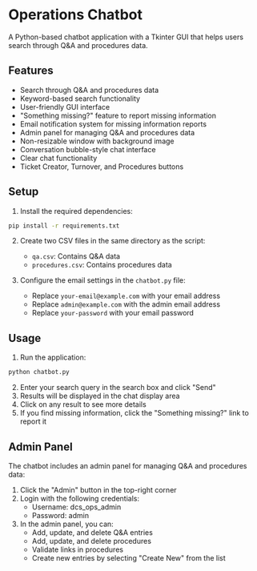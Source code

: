 # Operations Chatbot

A Python-based chatbot application with a Tkinter GUI that helps users search through Q&A and procedures data.

## Features

- Search through Q&A and procedures data
- Keyword-based search functionality
- User-friendly GUI interface
- "Something missing?" feature to report missing information
- Email notification system for missing information reports
- Admin panel for managing Q&A and procedures data
- Non-resizable window with background image
- Conversation bubble-style chat interface
- Clear chat functionality
- Ticket Creator, Turnover, and Procedures buttons

## Setup

1. Install the required dependencies:
```bash
pip install -r requirements.txt
```

2. Create two CSV files in the same directory as the script:
   - `qa.csv`: Contains Q&A data
   - `procedures.csv`: Contains procedures data

3. Configure the email settings in the `chatbot.py` file:
   - Replace `your-email@example.com` with your email address
   - Replace `admin@example.com` with the admin email address
   - Replace `your-password` with your email password

## Usage

1. Run the application:
```bash
python chatbot.py
```

2. Enter your search query in the search box and click "Send"
3. Results will be displayed in the chat display area
4. Click on any result to see more details
5. If you find missing information, click the "Something missing?" link to report it

## Admin Panel

The chatbot includes an admin panel for managing Q&A and procedures data:

1. Click the "Admin" button in the top-right corner
2. Login with the following credentials:
   - Username: dcs_ops_admin
   - Password: admin
3. In the admin panel, you can:
   - Add, update, and delete Q&A entries
   - Add, update, and delete procedures
   - Validate links in procedures
   - Create new entries by selecting "Create New" from the list

